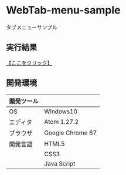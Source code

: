 # WebTab-menu-sample
タブメニューサンプル

## 実行結果
[【ここをクリック】](https://xekid78.github.io/WebTab-menu-sample/)

## 開発環境
| 開発ツール |  |
|:-|:-|
| OS | Windows10 |
| エディタ | Atom 1.27.2 |
| ブラウザ | Google Chrome 67 |
| 開発言語 | HTML5 |
| | CSS3 |
| | Java Script |
